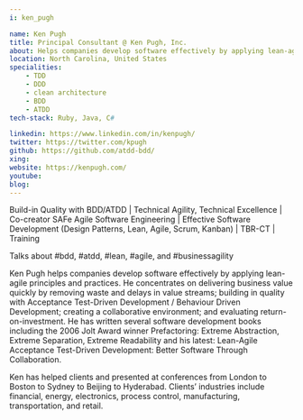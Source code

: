 ```yaml
---
i: ken_pugh

name: Ken Pugh
title: Principal Consultant @ Ken Pugh, Inc.
about: Helps companies develop software effectively by applying lean-agile principles and practices
location: North Carolina, United States
specialities:
    - TDD
    - DDD
    - clean architecture
    - BDD
    - ATDD
tech-stack: Ruby, Java, C#

linkedin: https://www.linkedin.com/in/kenpugh/
twitter: https://twitter.com/kpugh
github: https://github.com/atdd-bdd/
xing: 
website: https://kenpugh.com/
youtube: 
blog: 
---
```


Build-in Quality with BDD/ATDD | Technical Agility, Technical Excellence | Co-creator SAFe Agile Software Engineering | Effective Software Development (Design Patterns, Lean, Agile, Scrum, Kanban) | TBR-CT | Training

Talks about #bdd, #atdd, #lean, #agile, and #businessagility



Ken Pugh helps companies develop software effectively by applying lean-agile principles and practices. He concentrates on delivering business value quickly by removing waste and delays in value streams; building in quality with Acceptance Test-Driven Development / Behaviour Driven Development; creating a collaborative environment; and evaluating return-on-investment. He has written several software development books including the 2006 Jolt Award winner Prefactoring: Extreme Abstraction, Extreme Separation, Extreme Readability and his latest: Lean-Agile Acceptance Test-Driven Development: Better Software Through Collaboration. 

Ken has helped clients and presented at conferences from London to Boston to Sydney to Beijing to Hyderabad. Clients’ industries include financial, energy, electronics, process control, manufacturing, transportation, and retail.
